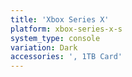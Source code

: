 ```yaml
---
title: 'Xbox Series X'
platform: xbox-series-x-s
system_type: console
variation: Dark
accessories: ', 1TB Card'
---
```

